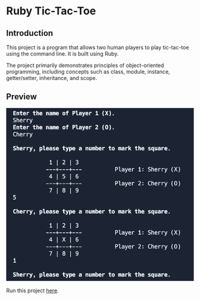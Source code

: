 # Ruby Tic-Tac-Toe

## Introduction

This project is a program that allows two human players to play tic-tac-toe using the command line. It is built using Ruby.

The project primarily demonstrates principles of object-oriented programming, including concepts such as class, module, instance, getter/setter, inheritance, and scope.

## Preview

[![Ruby Tic-Tac-Toe preview](/tic-tac-toe.png)](https://replit.com/@xsherryhe/tic-tac-toe)

Run this project [here](https://replit.com/@xsherryhe/tic-tac-toe).
